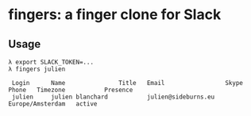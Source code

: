 # fingers: a finger clone for Slack

## Usage
```
λ export SLACK_TOKEN=...
λ fingers julien

 Login      Name               Title   Email                 Skype   Phone   Timezone           Presence
 julien     julien blanchard           julien@sideburns.eu                   Europe/Amsterdam   active


```
